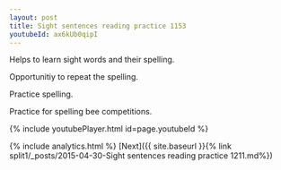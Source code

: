 ```yaml
---
layout: post
title: Sight sentences reading practice 1153
youtubeId: ax6kUb0qipI
---
```

 
 
Helps to learn sight words and their spelling.

Opportunitiy to repeat the spelling. 

Practice spelling. 
 
Practice for spelling bee competitions. 
 
{% include youtubePlayer.html id=page.youtubeId %}
 
 
{% include analytics.html %} 
[Next]({{ site.baseurl }}{% link  split1/_posts/2015-04-30-Sight sentences reading practice 1211.md%})
 
